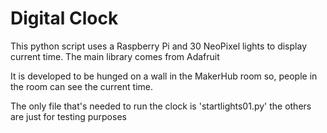 # Digital Clock

This python script uses a Raspberry Pi and 30 NeoPixel lights to display current time.
The main library comes from Adafruit

It is developed to be hunged on a wall in the MakerHub room so, people in the room can see the current time.

The only file that's needed to run the clock is 'startlights01.py' the others are just for testing purposes
